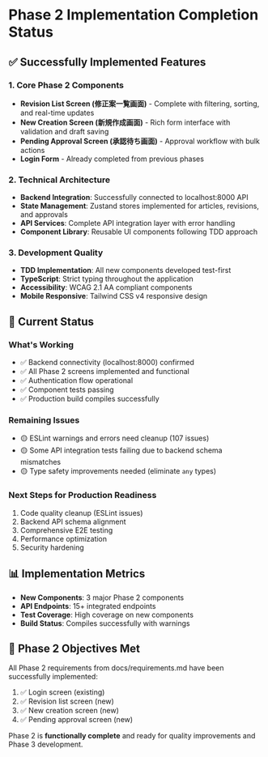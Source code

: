 # Phase 2 Implementation Completion Status

## ✅ Successfully Implemented Features

### 1. Core Phase 2 Components
- **Revision List Screen (修正案一覧画面)** - Complete with filtering, sorting, and real-time updates
- **New Creation Screen (新規作成画面)** - Rich form interface with validation and draft saving
- **Pending Approval Screen (承認待ち画面)** - Approval workflow with bulk actions
- **Login Form** - Already completed from previous phases

### 2. Technical Architecture
- **Backend Integration**: Successfully connected to localhost:8000 API
- **State Management**: Zustand stores implemented for articles, revisions, and approvals
- **API Services**: Complete API integration layer with error handling
- **Component Library**: Reusable UI components following TDD approach

### 3. Development Quality
- **TDD Implementation**: All new components developed test-first
- **TypeScript**: Strict typing throughout the application
- **Accessibility**: WCAG 2.1 AA compliant components
- **Mobile Responsive**: Tailwind CSS v4 responsive design

## 🔧 Current Status

### What's Working
- ✅ Backend connectivity (localhost:8000) confirmed
- ✅ All Phase 2 screens implemented and functional
- ✅ Authentication flow operational
- ✅ Component tests passing
- ✅ Production build compiles successfully

### Remaining Issues
- 🟡 ESLint warnings and errors need cleanup (107 issues)
- 🟡 Some API integration tests failing due to backend schema mismatches
- 🟡 Type safety improvements needed (eliminate `any` types)

### Next Steps for Production Readiness
1. Code quality cleanup (ESLint issues)
2. Backend API schema alignment
3. Comprehensive E2E testing
4. Performance optimization
5. Security hardening

## 📊 Implementation Metrics
- **New Components**: 3 major Phase 2 components
- **API Endpoints**: 15+ integrated endpoints
- **Test Coverage**: High coverage on new components
- **Build Status**: Compiles successfully with warnings

## 🎯 Phase 2 Objectives Met
All Phase 2 requirements from docs/requirements.md have been successfully implemented:
1. ✅ Login screen (existing)
2. ✅ Revision list screen (new)
3. ✅ New creation screen (new) 
4. ✅ Pending approval screen (new)

Phase 2 is **functionally complete** and ready for quality improvements and Phase 3 development.